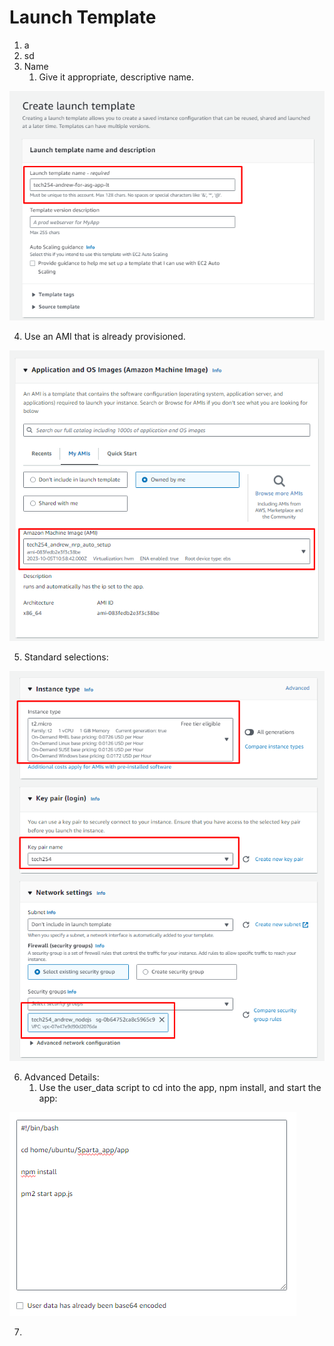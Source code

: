 # Launch Template

1. a
2. sd
3. Name
   1. Give it appropriate, descriptive name.

![img.png](image.png)

4. Use an AMI that is already provisioned.

![img.png](image-1.png)

5. Standard selections:

![img.png](image-2.png)

6. Advanced Details:
   1. Use the user_data script to cd into the app, npm install, and start the app:

![img.png](image-3.png)

7. 